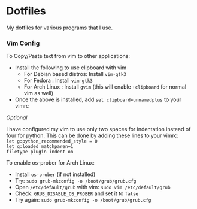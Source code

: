 # Dotfiles

My dotfiles for various programs that I use.

### Vim Config

To Copy/Paste text from vim to other applications: </br>
* Install the following to use clipboard with vim
  * For Debian based distros: Install `vim-gtk3`
  * For Fedora : Install `vim-gtk3`
  * For Arch Linux : Install `gvim` (this will enable `+clipboard` for normal vim as well)
* Once the above is installed, add `set clipboard=unnamedplus` to your vimrc

*Optional*

I have configured my vim to use only two spaces for indentation instead of four for python.
This can be done by adding these lines to your vimrc: </br>
`let g:python_recommended_style = 0` </br>
`let g:loaded_matchparen=1` </br>
`filetype plugin indent on` </br>


To enable os-prober for Arch Linux: </br>
* Install `os-prober` (if not installed)
* Try: `sudo grub-mkconfig -o /boot/grub/grub.cfg`
* Open `/etc/default/grub` with vim: `sudo vim /etc/default/grub`
* Check: `GRUB_DISABLE_OS_PROBER` and set it to `false`
* Try again: `sudo grub-mkconfig -o /boot/grub/grub.cfg`